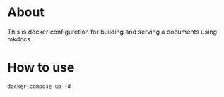 # About

This is docker configuretion for building and serving a documents using mkdocs

# How to use

```
docker-compose up -d
```


